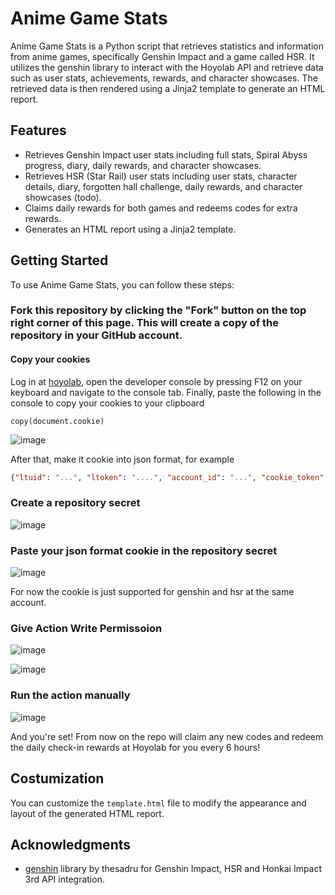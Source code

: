 # Anime Game Stats

Anime Game Stats is a Python script that retrieves statistics and information from anime games, specifically Genshin Impact and a game called HSR. It utilizes the genshin library to interact with the Hoyolab API and retrieve data such as user stats, achievements, rewards, and character showcases. The retrieved data is then rendered using a Jinja2 template to generate an HTML report.

## Features

- Retrieves Genshin Impact user stats including full stats, Spiral Abyss progress, diary, daily rewards, and character showcases.
- Retrieves HSR (Star Rail) user stats including user stats, character details, diary, forgotten hall challenge, daily rewards, and character showcases (todo).
- Claims daily rewards for both games and redeems codes for extra rewards.
- Generates an HTML report using a Jinja2 template.

## Getting Started

To use Anime Game Stats, you can follow these steps:

### Fork this repository by clicking the "Fork" button on the top right corner of this page. This will create a copy of the repository in your GitHub account.
#### Copy your cookies

Log in at [hoyolab](https://hoyolab.com), open the developer console by pressing F12 on your keyboard and navigate to the console tab. Finally, paste the following in the console to copy your cookies to your clipboard

`copy(document.cookie)`

![image](https://github.com/MhankBarBar/anime-game-stats/assets/55822959/5b098540-b3f4-4dd8-b74b-fdb3284e2d99)

After that, make it cookie into json format, for example
```json
{"ltuid": "...", "ltoken": "....", "account_id": "...", "cookie_token": "..."}
```
### Create a repository secret

![image](https://github.com/MhankBarBar/anime-game-stats/assets/55822959/5fd34244-bca2-4c9a-afad-c12fca91134d)

### Paste your json format cookie in the repository secret

![image](https://github.com/MhankBarBar/anime-game-stats/assets/55822959/08b7aa56-f60c-482c-9425-4db52b199e97)

For now the cookie is just supported for genshin and hsr at the same account.

### Give Action Write Permissoion

![image](https://github.com/MhankBarBar/anime-game-stats/assets/55822959/152ee424-6db1-4933-9fa9-26fe0327eac7)

![image](https://github.com/MhankBarBar/anime-game-stats/assets/55822959/6ee01665-903d-4337-9b47-591a5dc693d5)

### Run the action manually

![image](https://github.com/MhankBarBar/anime-game-stats/assets/55822959/dae0ea7f-3386-467a-9fd5-fb12d5878022)


And you're set! From now on the repo will claim any new codes and redeem the daily check-in rewards at Hoyolab for you every 6 hours!

## Costumization
You can customize the `template.html` file to modify the appearance and layout of the generated HTML report.

## Acknowledgments
- [genshin](https://github.com/thesadru/genshin.py) library by thesadru for Genshin Impact, HSR and Honkai Impact 3rd API integration.
